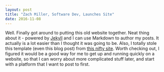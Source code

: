 ```yaml
---
layout: post
title: "Zach Miller, Software Dev, Launches Site"
date: 2016-11-08
---
```


Well. Finally got around to putting this old website together. Neat thing about it - powered by [Jekyll](http://jekyllrb.com) and I can use Markdown to author my posts. It actually is a lot easier than I thought it was going to be.
Also, I totally stole this template (even this blog post) from [this nifty site](http://jmcglone.com/guides/github-pages/). Worth checking out, I figured it would be a good way for me to get up and running quickly on a website, so that I can worry about more complicated stuff later, and start with a platform that I want to post to first.
